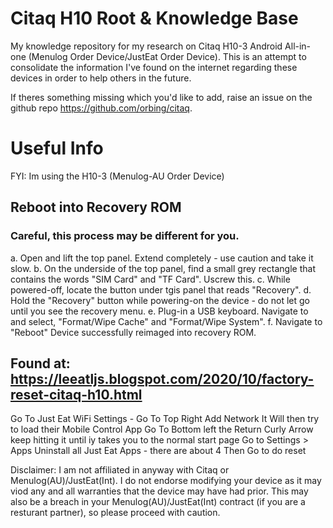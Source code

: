 # Citaq H10 Root & Knowledge Base

My knowledge repository for my research on Citaq H10-3 Android All-in-one (Menulog Order Device/JustEat Order Device). This is an attempt to consolidate the information I've found on the internet regarding these devices in order to help others in the future.

If theres something missing which you'd like to add, raise an issue on the github repo https://github.com/orbing/citaq.


# Useful Info
FYI: Im using the H10-3 (Menulog-AU Order Device)

## Reboot into Recovery ROM 
### Careful, this process may be different for you.

a. Open and lift the top panel. Extend completely - use caution and take it slow.
b. On the underside of the top panel, find a small grey rectangle that contains the words "SIM Card" and "TF Card". Uscrew this.
c. While powered-off, locate the button under tgis panel that reads "Recovery".
d. Hold the "Recovery" button while powering-on the device - do not let go until you see the recovery menu.
e. Plug-in a USB keyboard. Navigate to and select, "Format/Wipe Cache" and "Format/Wipe System".
f. Navigate to "Reboot"
Device successfully reimaged into recovery ROM.

## Found at: https://leeatljs.blogspot.com/2020/10/factory-reset-citaq-h10.html
Go To Just Eat WiFi Settings - Go To Top Right Add Network
It Will then try to load their Mobile Control App
Go To Bottom left the Return Curly Arrow
keep hitting it until iy takes you to the normal start page
Go to Settings > Apps
Uninstall all Just Eat Apps - there are about 4
Then Go to do reset 


Disclaimer: I am not affiliated in anyway with Citaq or Menulog(AU)/JustEat(Int). I do not endorse modifying your device as it may viod any and all warranties that the device may have had prior. This may also be a breach in your Menulog(AU)/JustEat(Int) contract (if you are a resturant partner), so please proceed with caution.
